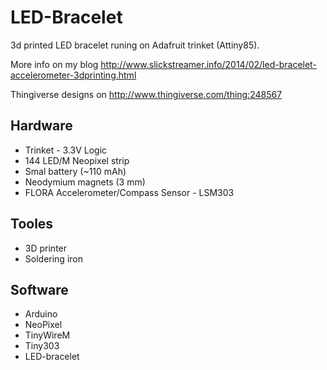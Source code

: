 LED-Bracelet
============
3d printed LED bracelet runing on Adafruit trinket (Attiny85).

More info on my blog http://www.slickstreamer.info/2014/02/led-bracelet-accelerometer-3dprinting.html

Thingiverse designs on http://www.thingiverse.com/thing:248567   

Hardware
-----
* Trinket - 3.3V Logic
* 144 LED/M Neopixel strip
* Smal battery (~110 mAh) 
* Neodymium magnets (3 mm)
* FLORA Accelerometer/Compass Sensor - LSM303

Tooles
-----
* 3D printer
* Soldering iron

Software
-----
* Arduino
* NeoPixel
* TinyWireM 
* Tiny303
* LED-bracelet
